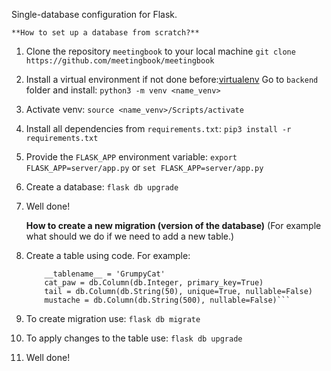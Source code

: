 Single-database configuration for Flask.

	**How to set up a database from scratch?**
1. Clone the repository `meetingbook` to your local machine
	`git clone https://github.com/meetingbook/meetingbook`

2. Install a virtual environment if not done before:[virtualenv](https://virtualenv.pypa.io/en/latest/index.html)
Go to `backend` folder and install:
	`python3 -m venv <name_venv>`

3. Activate venv:
	`source <name_venv>/Scripts/activate`

4. Install all dependencies from `requirements.txt`: 
	`pip3 install -r requirements.txt`

5. Provide the `FLASK_APP` environment variable:
	`export FLASK_APP=server/app.py` or
	`set FLASK_APP=server/app.py`

6. Create a database:
		`flask db upgrade`

7. Well done!

	**How to create a new migration (version of the database)**
	(For example what should we do if we need to add a new table.)
1. Create a table using code. For example:
	```class GrumpyCat(db.Model):
    	__tablename__ = 'GrumpyCat'
    	cat_paw = db.Column(db.Integer, primary_key=True)
    	tail = db.Column(db.String(50), unique=True, nullable=False)
    	mustache = db.Column(db.String(500), nullable=False)```

2. To create migration use:
	`flask db migrate`

3. To apply changes to the table use:
	`flask db upgrade`

4. Well done!
